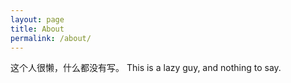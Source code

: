 ```yaml
---
layout: page
title: About
permalink: /about/
---
```


这个人很懒，什么都没有写。
This is a lazy guy, and nothing to say.
